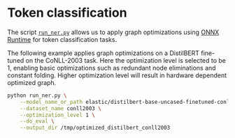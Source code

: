<!---
Copyright 2020 The HuggingFace Team. All rights reserved.

Licensed under the Apache License, Version 2.0 (the "License");
you may not use this file except in compliance with the License.
You may obtain a copy of the License at

    http://www.apache.org/licenses/LICENSE-2.0

Unless required by applicable law or agreed to in writing, software
distributed under the License is distributed on an "AS IS" BASIS,
WITHOUT WARRANTIES OR CONDITIONS OF ANY KIND, either express or implied.
See the License for the specific language governing permissions and
limitations under the License.
-->

# Token classification

The script [`run_ner.py`](https://github.com/huggingface/optimum/blob/main/examples/onnxruntime/optimization/token-classification/run_ner.py)
allows us to apply graph optimizations using [ONNX Runtime](https://github.com/microsoft/onnxruntime) for token classification tasks. 

The following example applies graph optimizations on a DistilBERT fine-tuned on the CoNLL-2003 task. Here the optimization level is selected to be 1, enabling basic optimizations such as redundant node eliminations and constant folding. Higher optimization level will result in hardware dependent optimized graph.

```bash
python run_ner.py \
    --model_name_or_path elastic/distilbert-base-uncased-finetuned-conll03-english \
    --dataset_name conll2003 \
    --optimization_level 1 \
    --do_eval \
    --output_dir /tmp/optimized_distilbert_conll2003
```

